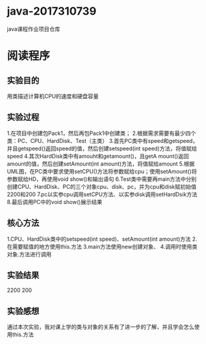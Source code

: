 # java-2017310739
java课程作业项目仓库
# 阅读程序

## 实验目的
用类描述计算机CPU的速度和硬盘容量
## 实验过程
1.在项目中创建包Pack1，然后再包Pack1中创建类；
2.根据需求需要有最少四个类：PC、CPU、HardDisk、Test（主类）
3.首先PC类中有speed和getspeed，并且getspeed()返回speed的值，然后创建setspeed(int speed)方法，将值赋给speed
4.其次HardDisk类中有amouht和getamount()，且getA mount()返回amount的值，然后创建setAmount(int amount)方法，将值赋给amount
5.根据UML图，在PC类中要求使用setCPU()方法将参数赋给cpu；使用setAmount()将参数赋给HD，再使用void show()和输出语句
6.Test类中需要再main方法中分别创建CPU、HardDisk、PC的三个对象cpu、disk、pc，并为cpu和disk赋初始值2200和200
7.pc以实参cpu调用setCPU方法、以实参disk调用setHardDsik方法
8.最后调用PC中的void show()展示结果

## 核心方法
1.CPU、HardDisk类中的setspeed(int speed)、setAmount(int amount)方法
2.在需要赋值的地方使用this.方法
3.main方法使用new创建对象、
4.调用时使用类对象.方法进行调用

## 实验结果
  2200
  200
  
## 实验感想
通过本次实验，我对课上学的类与对象的关系有了进一步的了解，并且学会怎么使用this.方法
